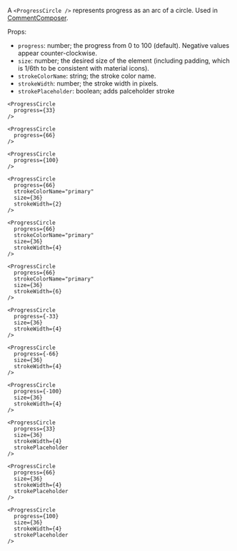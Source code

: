 A `<ProgressCircle />` represents progress as an arc of a circle. Used in [CommentComposer](/components/commentcomposer#ltcommentcomposer-gt).

Props:
- `progress`: number; the progress from 0 to 100 (default). Negative values appear counter-clockwise.
- `size`: number; the desired size of the element (including padding, which is 1/6th to be consistent with material icons).
- `strokeColorName`: string; the stroke color name.
- `strokeWidth`: number; the stroke width in pixels.
- `strokePlaceholder`: boolean; adds palceholder stroke

```react|span-2
<ProgressCircle
  progress={33}
/>
```

```react|span-2
<ProgressCircle
  progress={66}
/>
```

```react|span-2
<ProgressCircle
  progress={100}
/>
```

```react|span-2
<ProgressCircle
  progress={66}
  strokeColorName="primary"
  size={36}
  strokeWidth={2}
/>
```

```react|span-2
<ProgressCircle
  progress={66}
  strokeColorName="primary"
  size={36}
  strokeWidth={4}
/>
```

```react|span-2
<ProgressCircle
  progress={66}
  strokeColorName="primary"
  size={36}
  strokeWidth={6}
/>
```

```react|span-2
<ProgressCircle
  progress={-33}
  size={36}
  strokeWidth={4}
/>
```

```react|span-2
<ProgressCircle
  progress={-66}
  size={36}
  strokeWidth={4}
/>
```

```react|span-2
<ProgressCircle
  progress={-100}
  size={36}
  strokeWidth={4}
/>
```

```react|span-2
<ProgressCircle
  progress={33}
  size={36}
  strokeWidth={4}
  strokePlaceholder
/>
```

```react|span-2
<ProgressCircle
  progress={66}
  size={36}
  strokeWidth={4}
  strokePlaceholder
/>
```

```react|span-2
<ProgressCircle
  progress={100}
  size={36}
  strokeWidth={4}
  strokePlaceholder
/>
```
